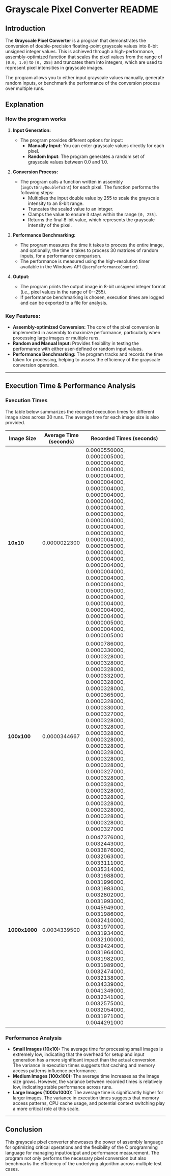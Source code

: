 # Grayscale Pixel Converter README

## Introduction

The **Grayscale Pixel Converter** is a program that demonstrates the conversion of double-precision floating-point grayscale values into 8-bit unsigned integer values. This is achieved through a high-performance, assembly-optimized function that scales the pixel values from the range of `[0.0, 1.0]` to `[0, 255]` and truncates them into integers, which are used to represent pixel intensities in grayscale images.

The program allows you to either input grayscale values manually, generate random inputs, or benchmark the performance of the conversion process over multiple runs.

## Explanation

### How the program works

1. **Input Generation:**  
   - The program provides different options for input:  
     - **Manually Input**: You can enter grayscale values directly for each pixel.  
     - **Random Input**: The program generates a random set of grayscale values between 0.0 and 1.0.

2. **Conversion Process:**  
   - The program calls a function written in assembly (`imgCvtGrayDoubleToInt`) for each pixel. The function performs the following steps:  
     - Multiplies the input double value by 255 to scale the grayscale intensity to an 8-bit range.  
     - Truncates the scaled value to an integer.  
     - Clamps the value to ensure it stays within the range `[0, 255]`.  
     - Returns the final 8-bit value, which represents the grayscale intensity of the pixel.

3. **Performance Benchmarking:**  
   - The program measures the time it takes to process the entire image, and optionally, the time it takes to process 30 matrices of random inputs, for a performance comparison.  
   - The performance is measured using the high-resolution timer available in the Windows API (`QueryPerformanceCounter`).

4. **Output:**  
   - The program prints the output image in 8-bit unsigned integer format (i.e., pixel values in the range of 0--255).  
   - If performance benchmarking is chosen, execution times are logged and can be exported to a file for analysis.

### Key Features:

- **Assembly-optimized Conversion:** The core of the pixel conversion is implemented in assembly to maximize performance, particularly when processing large images or multiple runs.  
- **Random and Manual Input:** Provides flexibility in testing the performance with either user-defined or random input values.  
- **Performance Benchmarking:** The program tracks and records the time taken for processing, helping to assess the efficiency of the grayscale conversion operation.

---

## Execution Time & Performance Analysis

### Execution Times

The table below summarizes the recorded execution times for different image sizes across 30 runs. The average time for each image size is also provided.

| Image Size | Average Time (seconds) | Recorded Times (seconds) |
|------------|------------------------|---------------------------|
| **10x10**  | 0.0000022300            | 0.0000550000, 0.0000005000, 0.0000004000, 0.0000004000, 0.0000004000, 0.0000004000, 0.0000004000, 0.0000004000, 0.0000004000, 0.0000004000, 0.0000003000, 0.0000004000, 0.0000004000, 0.0000003000, 0.0000004000, 0.0000005000, 0.0000004000, 0.0000004000, 0.0000004000, 0.0000004000, 0.0000004000, 0.0000004000, 0.0000005000, 0.0000004000, 0.0000004000, 0.0000004000, 0.0000004000, 0.0000005000, 0.0000004000, 0.0000005000 |
| **100x100**| 0.0000344667            | 0.0000786000, 0.0000330000, 0.0000328000, 0.0000328000, 0.0000328000, 0.0000332000, 0.0000328000, 0.0000328000, 0.0000365000, 0.0000328000, 0.0000330000, 0.0000327000, 0.0000328000, 0.0000328000, 0.0000328000, 0.0000328000, 0.0000328000, 0.0000328000, 0.0000328000, 0.0000328000, 0.0000327000, 0.0000328000, 0.0000328000, 0.0000328000, 0.0000328000, 0.0000328000, 0.0000328000, 0.0000328000, 0.0000328000, 0.0000327000 |
| **1000x1000**| 0.0034339500          | 0.0047376000, 0.0032443000, 0.0033876000, 0.0032063000, 0.0033111000, 0.0035314000, 0.0031988000, 0.0031996000, 0.0031983000, 0.0032802000, 0.0031993000, 0.0045949000, 0.0031986000, 0.0032410000, 0.0031970000, 0.0031934000, 0.0032100000, 0.0039424000, 0.0031964000, 0.0031982000, 0.0031989000, 0.0032474000, 0.0032138000, 0.0034339000, 0.0041349000, 0.0032341000, 0.0032575000, 0.0032054000, 0.0031971000, 0.0044291000 |

### Performance Analysis

- **Small Images (10x10):** The average time for processing small images is extremely low, indicating that the overhead for setup and input generation has a more significant impact than the actual conversion. The variance in execution times suggests that caching and memory access patterns influence performance.
- **Medium Images (100x100):** The average time increases as the image size grows. However, the variance between recorded times is relatively low, indicating stable performance across runs.
- **Large Images (1000x1000):** The average time is significantly higher for larger images. The variance in execution times suggests that memory access patterns, CPU cache usage, and potential context switching play a more critical role at this scale.

---

## Conclusion

This grayscale pixel converter showcases the power of assembly language for optimizing critical operations and the flexibility of the C programming language for managing input/output and performance measurement. The program not only performs the necessary pixel conversion but also benchmarks the efficiency of the underlying algorithm across multiple test cases.
